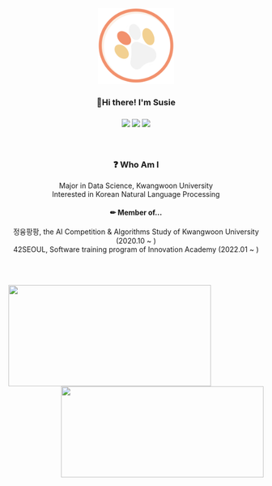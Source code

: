 <p align="center">
  <img src="/thumb.png" width="150" height="150">
</p>
<h3 align="center"> 🌱Hi there! I'm Susie <h3>
<p align="center">
  <a href="https://hits.seeyoufarm.com"><img src="https://hits.seeyoufarm.com/api/count/incr/badge.svg?url=https%3A%2F%2Fgithub.com%2Fsusie-choi%2Fhit-counter&count_bg=%23F2916D&title_bg=%230D0D0D&icon=github.svg&icon_color=%23F2F2F2&title=VISIT+&edge_flat=true"/></a>
  <a href="mailto:sschodev@gmail.com" target="_blank"><img src="https://img.shields.io/badge/sschoidev@gmail.com-EA4335?style=flat-square&logo=Gmail&logoColor=white"/></a>
  <a href="https://velog.io/@susie" target="_blank"><img src="https://img.shields.io/badge/Velog-20c997?style=flat-square&logo=Vimeo&logoColor=white"/></a>
  <!--<a href="https://susie-choi.github.io/" target="_blank"><img src="https://img.shields.io/badge/techBlog(closed)-F2D091?style=flat-square&logo=GitHub%20Sponsors&logoColor=black"/></a> -->
</p>
<p align="center">
  <!-- 이력서&자기소개서 위치-->
</p>
<br>
<h3 align="center">❓ Who Am I</h3>
  <div align="center">Major in Data Science, Kwangwoon University</div>
<div align="center">Interested in Korean Natural Language Processing</div>


<h4 align="center">✏ Member of... </h4>
  <div align="center">정융팡팡, the AI Competition & Algorithms Study of Kwangwoon University (2020.10 ~ )</div>
  <div align="center">42SEOUL, Software training program of Innovation Academy (2022.01 ~ )</div>

<br></br>
<p>
  <img align='left' src="https://github-readme-stats.vercel.app/api?username=susie-choi&theme=graywhite" height="200" width="400">
  <img align='right' src="http://mazassumnida.wtf/api/v2/generate_badge?boj=waudy" height="180" width="400">
</p>
